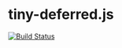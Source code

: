 tiny-deferred.js
=========

[![Build Status](https://travis-ci.org/Sahadar/tiny-deferred.js.svg?branch=master)](https://travis-ci.org/Sahadar/tiny-deferred.js)